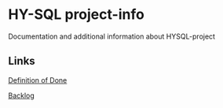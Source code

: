 # HY-SQL project-info
Documentation and additional information about HYSQL-project

## Links
[Definition of Done](https://github.com/hy-sql/project-info/blob/master/documents/Definition-of-done.md)

[Backlog](https://docs.google.com/spreadsheets/d/1nJdcx5CDziG5eUQzXuKG28PjcQR2W66e_cYpa68dE4o/edit?usp=sharing)
